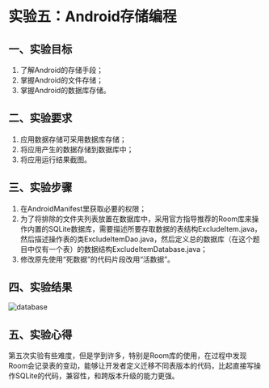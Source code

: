 # 实验五：Android存储编程

## 一、实验目标

1. 了解Android的存储手段；
2. 掌握Android的文件存储；
3. 掌握Android的数据库存储。

## 二、实验要求

1. 应用数据存储可采用数据库存储；
2. 将应用产生的数据存储到数据库中；
3. 将应用运行结果截图。

## 三、实验步骤

1. 在AndroidManifest里获取必要的权限；
2. 为了将排除的文件夹列表放置在数据库中，采用官方指导推荐的Room库来操作内置的SQLite数据库，需要描述所要存取数据的表结构ExcludeItem.java，然后描述操作表的类ExcludeItemDao.java，然后定义总的数据库（在这个题目中仅有一个表）的数据结构ExcludeItemDatabase.java；
3. 修改原先使用“死数据”的代码片段改用“活数据”。

## 四、实验结果

![database](https://raw.githubusercontent.com/zhongzhitao/android-labs-2020/master/students/net1814080903211/lab5.png)

## 五、实验心得

第五次实验有些难度，但是学到许多，特别是Room库的使用，在过程中发现Room会记录表的变动，能够让开发者定义迁移不同表版本的代码，比起直接写操作SQLite的代码，兼容性，和跨版本升级的能力更强。
